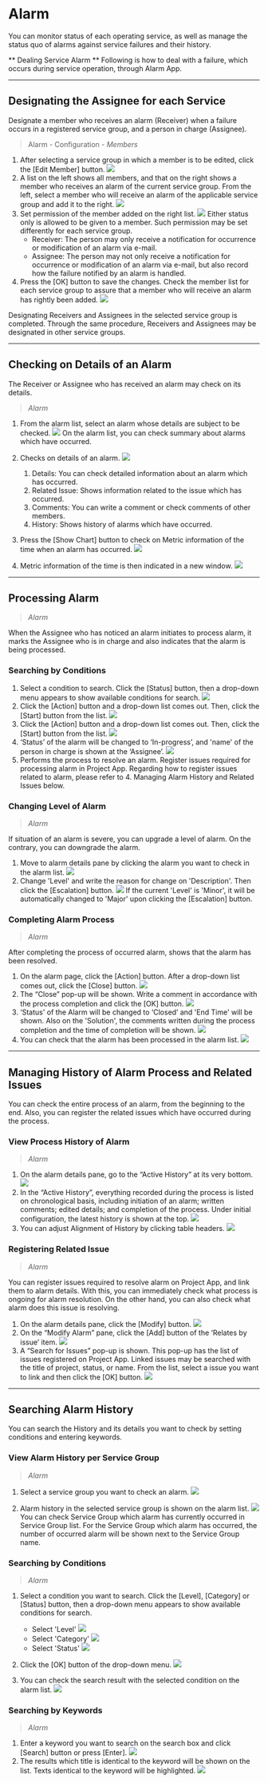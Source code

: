 <!-- TOC -->

#	Alarm
You can monitor status of each operating service, as well as manage the status quo of alarms against service failures and their history.

** Dealing Service Alarm **
Following is how to deal with a failure, which occurs during service operation, through Alarm App.


--------------------------------------------------------------------------------


##  Designating the Assignee for each Service

Designate a member who receives an alarm (Receiver) when a failure occurs in a registered service group, and a person in charge (Assignee).

>	Alarm - Configuration - *Members*

1.  After selecting a service group in which a member is to be edited, click the [Edit Member] button.
    ![][alarm_1_1]
2.  A list on the left shows all members, and that on the right shows a member who receives an alarm of the current service group.
    From the left, select a member who will receive an alarm of the applicable service group and add it to the right.
    ![][alarm_1_3]
3.  Set permission of the member added on the right list.
    ![][alarm_1_4]
    Either status only is allowed to be given to a member. Such permission may be set differently for each service group.
    -   Receiver: The person may only receive a notification for occurrence or modification of an alarm via e-mail.
    -   Assignee: The person may not only receive a notification for occurrence or modification of an alarm via e-mail, but also record how the failure notified by an alarm is handled.
4.  Press the [OK] button to save the changes. Check the member list for each service group to assure that a member who will receive an alarm has rightly been added.
    ![][alarm_1_5]

Designating Receivers and Assignees in the selected service group is completed.
Through the same procedure, Receivers and Assignees may be designated in other service groups.


--------------------------------------------------------------------------------


##  Checking on Details of an Alarm

The Receiver or Assignee who has received an alarm may check on its details.

>	*Alarm*

1.  From the alarm list, select an alarm whose details are subject to be checked.
    ![][alarm_1_5]
    On the alarm list, you can check summary about alarms which have occurred.
2.  Checks on details of an alarm.
    ![][alarm_1_6]
    1.  Details: You can check detailed information about an alarm which has occurred.
    2.  Related Issue: Shows information related to the issue which has occurred. 
    3.  Comments: You can write a comment or check comments of other members.
    4.  History: Shows history of alarms which have occurred.
3.  Press the [Show Chart] button to check on Metric information of the time when an alarm has occurred.
    ![][alarm_1_7]

4.  Metric information of the time is then indicated in a new window.
    ![][alarm_1_5]




--------------------------------------------------------------------------------


##	Processing Alarm

>	*Alarm*

When the Assignee who has noticed an alarm initiates to process alarm, it marks the Assignee who is in charge and also indicates that the alarm is being processed.




###	Searching by Conditions


1.  Select a condition to search. Click the [Status] button, then a drop-down menu appears to show available conditions for search.
    ![][alarm_1_9]
2.  Click the [Action] button and a drop-down list comes out. Then, click the [Start] button from the list.
    ![][alarm_1_10]
3.  Click the [Action] button and a drop-down list comes out. Then, click the [Start] button from the list.
    ![][alarm_1_11]
4.  ‘Status’ of the alarm will be changed to ‘In-progress’, and 'name' of the person in charge is shown at the ‘Assignee’.
    ![][alarm_1_12]
5.  Performs the process to resolve an alarm. Register issues required for processing alarm in Project App. Regarding how to register issues related to alarm, please refer to 4. Managing Alarm History and Related Issues below.



###	Changing Level of Alarm

>	*Alarm*

If situation of an alarm is severe, you can upgrade a level of alarm. On the contrary, you can downgrade the alarm.

1.  Move to alarm details pane by clicking the alarm you want to check in the alarm list.
    ![][alarm_1_9]
2.  Change 'Level' and write the reason for change on 'Description'. Then click the [Escalation] button.
    ![][alarm_1_13]
    If the current 'Level' is 'Minor', it will be automatically changed to 'Major' upon clicking the [Escalation] button.


### Completing Alarm Process

>	*Alarm*

After completing the process of occurred alarm, shows that the alarm has been resolved.

1.  On the alarm page, click the [Action] button. After a drop-down list comes out, click the [Close] button.
    ![][alarm_1_14]
2.  The “Close” pop-up will be shown. Write a comment in accordance with the process completion and click the [OK] button.
    ![][alarm_1_15]
3.  ‘Status' of the Alarm will be changed to ‘Closed’ and 'End Time' will be shown. Also on the 'Solution', the comments written during the process completion and the time of completion will be shown.
    ![][alarm_1_16]
4.  You can check that the alarm has been processed in the alarm list.
    ![][alarm_1_17]


--------------------------------------------------------------------------------


##	Managing History of Alarm Process and Related Issues

You can check the entire process of an alarm, from the beginning to the end. Also, you can register the related issues which have occurred during the process.

### View Process History of Alarm

>	*Alarm*

1.  On the alarm details pane, go to the “Active History” at its very bottom.
    ![][alarm_1_18]
2.  In the “Active History”, everything recorded during the process is listed on chronological basis, including initiation of an alarm; written comments; edited details; and completion of the process. Under initial configuration, the latest history is shown at the top.
    ![][alarm_1_19]
3.  You can adjust Alignment of History by clicking table headers.
    ![][alarm_1_20]


### Registering Related Issue

>	*Alarm*

You can register issues required to resolve alarm on Project App, and link them to alarm details.
With this, you can immediately check what process is ongoing for alarm resolution. On the other hand, you can also check what alarm does this issue is resolving.

1.  On the alarm details pane, click the [Modify] button.
    ![][alarm_1_21]
2.  On the “Modify Alarm” pane, click the [Add] button of the ‘Relates by issue’ item.
    ![][alarm_1_22]
3.  A “Search for Issues” pop-up is shown. This pop-up has the list of issues registered on Project App. Linked issues may be searched with the title of project, status, or name. From the list, select a issue you want to link and then click the [OK] button.
    ![][alarm_1_23]



--------------------------------------------------------------------------------


##	Searching Alarm History



You can search the History and its details you want to check by setting conditions and entering keywords.

### View Alarm History per Service Group

>	*Alarm*

1.  Select a service group you want to check an alarm.
    ![][alarm_1_24]

2.  Alarm history in the selected service group is shown on the alarm list.
    ![][alarm_1_25]
    You can check Service Group which alarm has currently occurred in Service Group list.
    For the Service Group which alarm has occurred, the number of occurred alarm will be shown next to the Service Group name.


### Searching by Conditions

>	*Alarm*

1.  Select a condition you want to search. Click the [Level], [Category] or [Status] button, then a drop-down menu appears to show available conditions for search.
    -   Select 'Level'
    ![][alarm_1_26]
    -   Select 'Category'
    ![][alarm_1_27]
    -   Select 'Status'
    ![][alarm_1_28]
2.  Click the [OK] button of the drop-down menu.
    ![][alarm_1_29]

3.  You can check the search result with the selected condition on the alarm list.
    ![][alarm_1_30]


### Searching by Keywords

>	*Alarm*

1.  Enter a keyword you want to search on the search box and click [Search] button or press [Enter].
    ![][alarm_1_31]
2.  The results which title is identical to the keyword will be shown on the list. Texts identical to the keyword will be highlighted.
    ![][alarm_1_32]




<!-- 이미지 모음 -->

[alarm_1_1]: ./resource/bnr_guide_alarm_1_1.png
[alarm_1_3]: ./resource/bnr_guide_alarm_1_3.png
[alarm_1_4]: ./resource/bnr_guide_alarm_1_4.png
[alarm_1_5]: ./resource/bnr_guide_alarm_1_5.png
[alarm_1_5]: ./resource/bnr_guide_alarm_1_5.png
[alarm_1_6]: ./resource/bnr_guide_alarm_1_6.png
[alarm_1_7]: ./resource/bnr_guide_alarm_1_7.png
[alarm_1_5]: ./resource/bnr_guide_alarm_1_5.png
[alarm_1_9]: ./resource/bnr_guide_alarm_1_9.png
[alarm_1_10]: ./resource/bnr_guide_alarm_1_10.png
[alarm_1_11]: ./resource/bnr_guide_alarm_1_11.png
[alarm_1_12]: ./resource/bnr_guide_alarm_1_12.png
[alarm_1_9]: ./resource/bnr_guide_alarm_1_9.png
[alarm_1_13]: ./resource/bnr_guide_alarm_1_13.png
[alarm_1_14]: ./resource/bnr_guide_alarm_1_14.png
[alarm_1_15]: ./resource/bnr_guide_alarm_1_15.png
[alarm_1_16]: ./resource/bnr_guide_alarm_1_16.png
[alarm_1_17]: ./resource/bnr_guide_alarm_1_17.png
[alarm_1_18]: ./resource/bnr_guide_alarm_1_18.png
[alarm_1_19]: ./resource/bnr_guide_alarm_1_19.png
[alarm_1_20]: ./resource/bnr_guide_alarm_1_20.png
[alarm_1_21]: ./resource/bnr_guide_alarm_1_21.png
[alarm_1_22]: ./resource/bnr_guide_alarm_1_22.png
[alarm_1_23]: ./resource/bnr_guide_alarm_1_23.png
[alarm_1_24]: ./resource/bnr_guide_alarm_1_24.png
[alarm_1_25]: ./resource/bnr_guide_alarm_1_25.png
[alarm_1_26]: ./resource/bnr_guide_alarm_1_26.png
[alarm_1_27]: ./resource/bnr_guide_alarm_1_27.png
[alarm_1_28]: ./resource/bnr_guide_alarm_1_28.png
[alarm_1_29]: ./resource/bnr_guide_alarm_1_29.png
[alarm_1_30]: ./resource/bnr_guide_alarm_1_30.png
[alarm_1_31]: ./resource/bnr_guide_alarm_1_31.png
[alarm_1_32]: ./resource/bnr_guide_alarm_1_32.png


